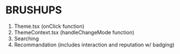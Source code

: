 # BRUSHUPS

1. Theme.tsx (onClick function)
2. ThemeContext.tsx (handleChangeMode function)
3. Searching
4. Recommandation (includes interaction and reputation w/ badging)
